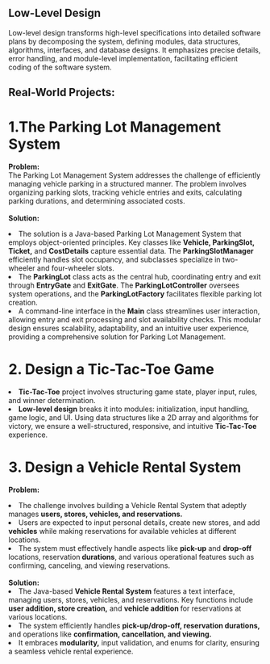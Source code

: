 <h2>Low-Level Design </h2>

<p>
Low-level design transforms high-level specifications into detailed software plans by decomposing the system, defining modules, data structures, algorithms, interfaces, and database designs. It emphasizes precise details, error handling, and module-level implementation, facilitating efficient coding of the software system.
</p>

<h2>Real-World Projects:</h2>
<h1>1.The Parking Lot Management System </h1>
<p>
 <strong>Problem:</strong><br>
The Parking Lot Management System addresses the challenge of efficiently managing vehicle parking in a structured manner. The problem involves organizing parking slots, tracking vehicle entries and exits, calculating parking durations, and determining associated costs.<br><br>
<strong>Solution:</strong><br>
<li>The solution is a Java-based Parking Lot Management System that employs object-oriented principles. Key classes like <strong>Vehicle, ParkingSlot, Ticket,</strong> and <strong>CostDetails</strong> capture essential data. The <strong>ParkingSlotManager</strong> efficiently handles slot occupancy, and subclasses specialize in two-wheeler and four-wheeler slots.</li>
<li>The <strong>ParkingLot</strong> class acts as the central hub, coordinating entry and exit through <strong>EntryGate</strong> and <strong>ExitGate</strong>. The <strong>ParkingLotController</strong> oversees system operations, and the <strong>ParkingLotFactory</strong> facilitates flexible parking lot creation.</li>
<li>A command-line interface in the <strong>Main</strong> class streamlines user interaction, allowing entry and exit processing and slot availability checks. This modular design ensures scalability, adaptability, and an intuitive user experience, providing a comprehensive solution for Parking Lot Management.</li>
</p>

<h1>2. Design a Tic-Tac-Toe Game</h1>
<p>
<li><strong>Tic-Tac-Toe</strong> project involves structuring game state, player input, rules, and winner determination. </li>
<li><strong>Low-level design</strong> breaks it into modules: initialization, input handling, game logic, and UI. Using data structures like a 2D array and algorithms for victory, we ensure a well-structured, responsive, and intuitive <strong>Tic-Tac-Toe</strong> experience.
</li>
</p>
<h1>3. Design a Vehicle Rental System</h1>
<p>
 <strong>Problem:</strong>
<li> The challenge involves building a Vehicle Rental System that adeptly manages <strong>users, stores, vehicles, and reservations.
</strong></li>
 <li>Users are expected to input personal details, create new <storng>stores,</strong> and add <strong>vehicles</strong> while making reservations for available vehicles at different locations. </li>
 <li>The system must effectively handle aspects like <strong>pick-up</strong> and <strong>drop-off</strong> locations, reservation<strong> durations</strong>, and various operational features such as confirming, canceling, and viewing reservations. </li>
 <br>
 <strong>Solution:</strong>
<li>The Java-based <strong>Vehicle Rental System</strong> features a text interface, managing users, stores, vehicles, and reservations. Key functions include <strong>user addition, store creation,</strong> and <strong>vehicle addition </strong>for reservations at various locations.</li>
<li> The system efficiently handles <strong>pick-up/drop-off, reservation durations,</strong> and operations like <strong>confirmation, cancellation, and viewing.</strong></li>
<li> It embraces <strong>modularity,</strong> input validation, and enums for clarity, ensuring a seamless vehicle rental experience.</li>
</p>